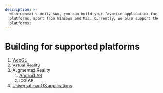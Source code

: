 ```yaml
---
description: >-
  With Convai's Unity SDK, you can build your favorite application for several
  platforms, apart from Windows and Mac. Currently, we also support these
  platforms:
---
```


# Building for supported platforms

1. [WebGL](building-for-webgl.md)
2. [Virtual Reality](building-for-vr.md)
3. Augmented Reality&#x20;
   1. [Android AR](building-for-ar.md)
   2. iOS AR
4. [Universal macOS applications](microphone-permission-issue-on-intel-macs-with-universal-builds.md)
